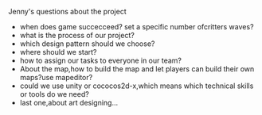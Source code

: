 Jenny's questions about the project

* when does game succecceed? set a specific number ofcritters waves?
* what is the process of our project? 
* which design pattern should we choose?
* where should we start?
* how to assign our tasks to everyone in our team?
* About the map,how to build the map and let players can build their own maps?use mapeditor?
* could we use unity or cococos2d-x,which means which technical skills or tools do we need?
* last one,about art designing...

